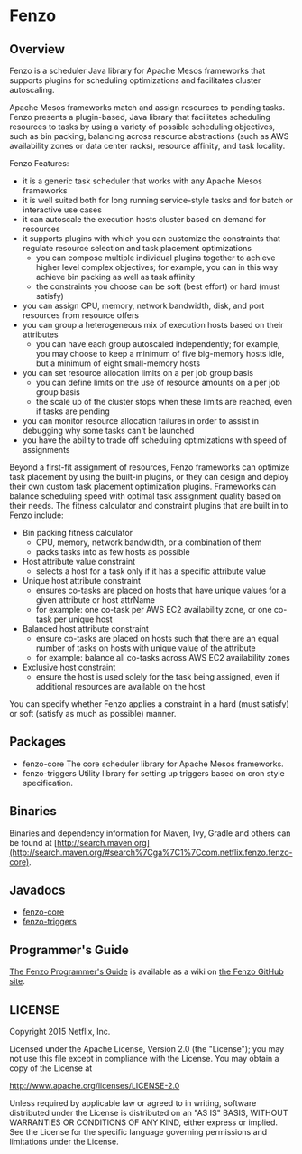 # Fenzo

## Overview

Fenzo is a scheduler Java library for Apache Mesos frameworks that supports plugins for scheduling
optimizations and facilitates cluster autoscaling.

Apache Mesos frameworks match and assign resources to pending tasks. Fenzo presents a plugin-based, Java library that 
facilitates scheduling resources to tasks by using a variety of possible scheduling objectives,
such as bin packing, balancing across resource abstractions (such as AWS availability zones or data center
racks), resource affinity, and task locality. 

Fenzo Features:

- it is a generic task scheduler that works with any Apache Mesos frameworks
- it is well suited both for long running service-style tasks and for batch or interactive use cases
- it can autoscale the execution hosts cluster based on demand for resources
- it supports plugins with which you can customize the constraints that regulate resource selection and task
  placement optimizations 
    - you can compose multiple individual plugins together to achieve higher level complex objectives; for
      example, you can in this way achieve bin packing as well as task affinity
    - the constraints you choose can be soft (best effort) or hard (must satisfy)
- you can assign CPU, memory, network bandwidth, disk, and port resources from resource offers
- you can group a heterogeneous mix of execution hosts based on their attributes
    - you can have each group autoscaled independently; for example, you may choose to keep a minimum of
      five big-memory hosts idle, but a minimum of eight small-memory hosts
- you can set resource allocation limits on a per job group basis
    - you can define limits on the use of resource amounts on a per job group basis
    - the scale up of the cluster stops when these limits are reached, even if tasks are pending
- you can monitor resource allocation failures in order to assist in debugging why some tasks can't be launched
- you have the ability to trade off scheduling optimizations with speed of assignments

Beyond a first-fit assignment of resources, Fenzo frameworks can optimize task placement by using the built-in
plugins, or they can design and deploy their own custom task placement optimization plugins. Frameworks can
balance scheduling speed with optimal task assignment quality based on their needs. The fitness calculator and
constraint plugins that are built in to Fenzo include:

- Bin packing fitness calculator
    - CPU, memory, network bandwidth, or a combination of them
    - packs tasks into as few hosts as possible
- Host attribute value constraint
    - selects a host for a task only if it has a specific attribute value
- Unique host attribute constraint
    - ensures co-tasks are placed on hosts that have unique values for a given attribute or host attrName
    - for example: one co-task per AWS EC2 availability zone, or one co-task per unique host
- Balanced host attribute constraint
    - ensure co-tasks are placed on hosts such that there are an equal number of tasks on hosts with unique value 
      of the attribute
    - for example: balance all co-tasks across AWS EC2 availability zones
- Exclusive host constraint
    - ensure the host is used solely for the task being assigned, even if additional resources are available on
      the host

You can specify whether Fenzo applies a constraint in a hard (must satisfy) or soft (satisfy as much as possible)
manner.

## Packages

- fenzo-core
    The core scheduler library for Apache Mesos frameworks. 
- fenzo-triggers
    Utility library for setting up triggers based on cron style specification. 

## Binaries

Binaries and dependency information for Maven, Ivy, Gradle and others can be found at
[http://search.maven.org](http://search.maven.org/#search%7Cga%7C1%7Ccom.netflix.fenzo.fenzo-core).

## Javadocs

- [fenzo-core](http://netflix.github.io/Fenzo/fenzo-core/index.html)
- [fenzo-triggers](http://netflix.github.io/Fenzo/fenzo-triggers/index.html)

## Programmer's Guide

[The Fenzo Programmer's Guide](https://github.com/Netflix/Fenzo/wiki) is available as a wiki on
[the Fenzo GitHub site](https://github.com/Netflix/Fenzo/).

## LICENSE

Copyright 2015 Netflix, Inc.

Licensed under the Apache License, Version 2.0 (the "License");
you may not use this file except in compliance with the License.
You may obtain a copy of the License at

<http://www.apache.org/licenses/LICENSE-2.0>

Unless required by applicable law or agreed to in writing, software
distributed under the License is distributed on an "AS IS" BASIS,
WITHOUT WARRANTIES OR CONDITIONS OF ANY KIND, either express or implied.
See the License for the specific language governing permissions and
limitations under the License.
